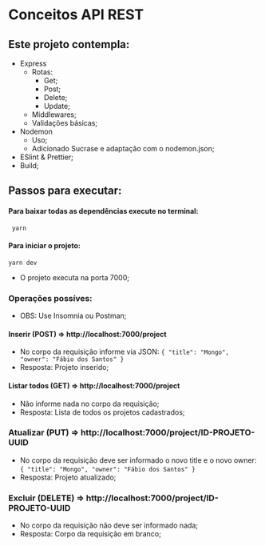 # Conceitos API REST

## Este projeto contempla:

- Express
    - Rotas:
        - Get;
        - Post;
        - Delete;
        - Update;
    - Middlewares;
    - Validações básicas;
- Nodemon
    - Uso;
    - Adicionado Sucrase e adaptação com o nodemon.json;
- ESlint & Prettier;
- Build;

## Passos para executar:

#### Para baixar todas as dependências execute no terminal:
` 
  yarn
` 

#### Para iniciar o projeto:
`
  yarn dev
`
- O projeto executa na porta 7000;

### Operações possíves:
- OBS: Use Insomnia ou Postman;

#### Inserir (POST) => http://localhost:7000/project
- No corpo da requisição informe via JSON:
`
{
	"title": "Mongo",
	"owner": "Fábio dos Santos"
}
`
- Resposta: Projeto inserido;

#### Listar todos (GET) => http://localhost:7000/project
- Não informe nada no corpo da requisição;
- Resposta: Lista de todos os projetos cadastrados;

### Atualizar (PUT) => http://localhost:7000/project/ID-PROJETO-UUID
- No corpo da requisição deve ser informado o novo title e o novo owner:
`
{
	"title": "Mongo",
	"owner": "Fábio dos Santos"
}
`
- Resposta: Projeto atualizado;

### Excluir (DELETE) => http://localhost:7000/project/ID-PROJETO-UUID
- No corpo da requisição não deve ser informado nada;
- Resposta: Corpo da requisição em branco;




